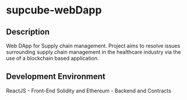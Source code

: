 # supcube-webDapp

## Description

Web DApp for Supply chain management. Project aims to resolve issues surrounding supply chain management in the healthcare industry via the use of a blockchain based application. 

## Development Environment

ReactJS - Front-End
Solidity and Ethereum - Backend and Contracts


